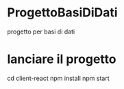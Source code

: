 # ProgettoBasiDiDati
progetto per basi di dati

# lanciare il progetto
cd client-react
npm install
npm start
